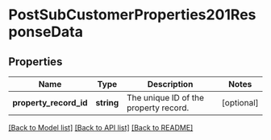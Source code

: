 # PostSubCustomerProperties201ResponseData

## Properties
Name | Type | Description | Notes
------------ | ------------- | ------------- | -------------
**property_record_id** | **string** | The unique ID of the property record. | [optional] 

[[Back to Model list]](../../README.md#documentation-for-models) [[Back to API list]](../../README.md#documentation-for-api-endpoints) [[Back to README]](../../README.md)

